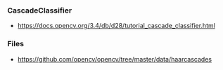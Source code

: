 ### CascadeClassifier
- https://docs.opencv.org/3.4/db/d28/tutorial_cascade_classifier.html

### Files
- https://github.com/opencv/opencv/tree/master/data/haarcascades